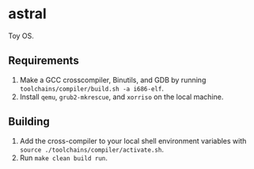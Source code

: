 # astral

Toy OS.

## Requirements

1. Make a GCC crosscompiler, Binutils, and GDB by running `toolchains/compiler/build.sh -a i686-elf`.
2. Install `qemu`, `grub2-mkrescue`, and `xorriso` on the local machine.

## Building

1. Add the cross-compiler to your local shell environment variables with `source ./toolchains/compiler/activate.sh`.
2. Run `make clean build run`.

